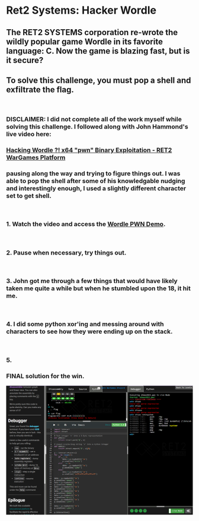 # Ret2 Systems: Hacker Wordle  

## The RET2 SYSTEMS corporation re-wrote the wildly popular game Wordle in its favorite language: C. Now the game is blazing fast, but is it secure?  

## To solve this challenge, you must pop a shell and exfiltrate the flag.  

<br />

### DISCLAIMER: I did not complete all of the work myself while solving this challenge. I followed along with John Hammond's live video here:  

### <a href="https://www.youtube.com/watch?v=BGIW6Vx3Mq8" target="_blank">Hacking Wordle ?! x64 "pwn" Binary Exploitation - RET2 WarGames Platform</a>

### pausing along the way and trying to figure things out. I was able to pop the shell after some of his knowledgable nudging and interestingly enough, I used a slightly different character set to get shell.  

<br />

### 1. Watch the video and access the <a href="https://wargames.ret2.systems/levels#Demo#shmoo2022_pwn" target="_blank">Wordle PWN Demo</a>.  

<br />

### 2. Pause when necessary, try things out.  

<br />

### 3. John got me through a few things that would have likely taken me quite a while but when he stumbled upon the **18**, it hit me.  

<br />

### 4. I did some python xor'ing and messing around with characters to see how they were ending up on the stack.  

<br />

### 5. 







### FINAL solution for the win.  

![0905](/assets/img/ret2_wordle_solve.PNG)